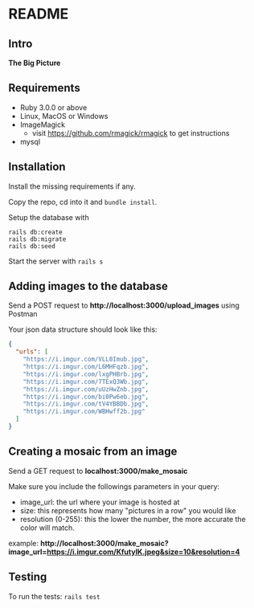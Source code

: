 # README

## Intro

**The Big Picture**

## Requirements

* Ruby 3.0.0 or above
* Linux, MacOS or Windows
* ImageMagick
    * visit https://github.com/rmagick/rmagick to get instructions
* mysql

## Installation

Install the missing requirements if any.

Copy the repo, cd into it and ```bundle install```.

Setup the database with

```
rails db:create
rails db:migrate
rails db:seed
```

Start the server with ```rails s```

## Adding images to the database

Send a POST request to **http://localhost:3000/upload_images** using Postman

Your json data structure should look like this:

```json
{
  "urls": [
    "https://i.imgur.com/VLL0Imub.jpg",
    "https://i.imgur.com/L6MHFqzb.jpg",
    "https://i.imgur.com/lxgPHBrb.jpg",
    "https://i.imgur.com/7TExQ3Wb.jpg",
    "https://i.imgur.com/uUzHwZnb.jpg",
    "https://i.imgur.com/bi0Pw6eb.jpg",
    "https://i.imgur.com/tV4YBBDb.jpg",
    "https://i.imgur.com/WBHwff2b.jpg"
  ]
}
```

## Creating a mosaic from an image

Send a GET request to **localhost:3000/make_mosaic**

Make sure you include the followings parameters in your query:

* image_url: the url where your image is hosted at
* size: this represents how many "pictures in a row" you would like
* resolution (0-255): this the lower the number, the more accurate the color will match.

example: **http://localhost:3000/make_mosaic?image_url=https://i.imgur.com/KfutyIK.jpeg&size=10&resolution=4**

## Testing

To run the tests: ```rails test```
